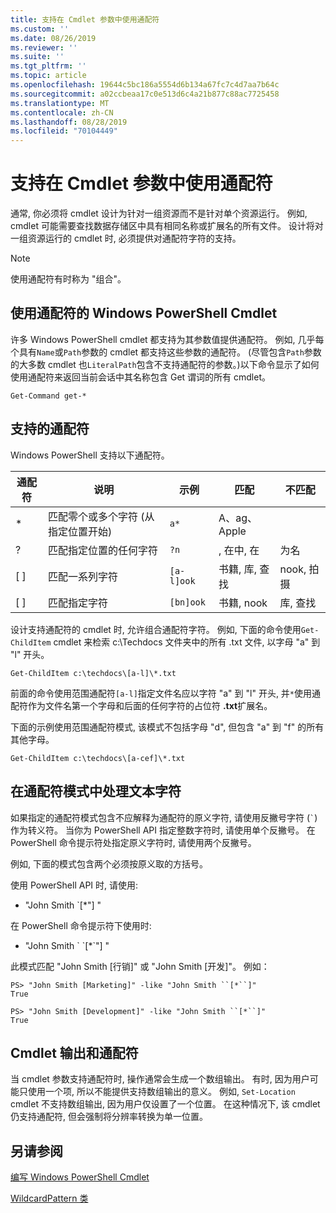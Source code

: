 ```yaml
---
title: 支持在 Cmdlet 参数中使用通配符
ms.custom: ''
ms.date: 08/26/2019
ms.reviewer: ''
ms.suite: ''
ms.tgt_pltfrm: ''
ms.topic: article
ms.openlocfilehash: 19644c5bc186a5554d6b134a67fc7c4d7aa7b64c
ms.sourcegitcommit: a02ccbeaa17c0e513d6c4a21b877c88ac7725458
ms.translationtype: MT
ms.contentlocale: zh-CN
ms.lasthandoff: 08/28/2019
ms.locfileid: "70104449"
---
```

# <a name="supporting-wildcard-characters-in-cmdlet-parameters"></a>支持在 Cmdlet 参数中使用通配符

通常, 你必须将 cmdlet 设计为针对一组资源而不是针对单个资源运行。 例如, cmdlet 可能需要查找数据存储区中具有相同名称或扩展名的所有文件。 设计将对一组资源运行的 cmdlet 时, 必须提供对通配符字符的支持。

> [!NOTE]
> 使用通配符有时称为 "组合"。

## <a name="windows-powershell-cmdlets-that-use-wildcards"></a>使用通配符的 Windows PowerShell Cmdlet

 许多 Windows PowerShell cmdlet 都支持为其参数值提供通配符。 例如, 几乎每个具有`Name`或`Path`参数的 cmdlet 都支持这些参数的通配符。 (尽管包含`Path`参数的大多数 cmdlet 也`LiteralPath`包含不支持通配符的参数。)以下命令显示了如何使用通配符来返回当前会话中其名称包含 Get 谓词的所有 cmdlet。

 `Get-Command get-*`

## <a name="supported-wildcard-characters"></a>支持的通配符

Windows PowerShell 支持以下通配符。

| 通配符 |                             说明                             |  示例   |     匹配      | 不匹配 |
| -------- | ------------------------------------------------------------------- | ---------- | ---------------- | -------------- |
| *        | 匹配零个或多个字符 (从指定位置开始) | `a*`       | A、ag、Apple     |                |
| ?        | 匹配指定位置的任何字符                     | `?n`       | , 在中, 在       | 为名            |
| [ ]      | 匹配一系列字符                                       | `[a-l]ook` | 书籍, 库, 查找 | nook, 拍摄     |
| [ ]      | 匹配指定字符                                    | `[bn]ook`  | 书籍, nook       | 库, 查找     |

设计支持通配符的 cmdlet 时, 允许组合通配符字符。 例如, 下面的命令使用`Get-ChildItem` cmdlet 来检索 c:\Techdocs 文件夹中的所有 .txt 文件, 以字母 "a" 到 "l" 开头。

`Get-ChildItem c:\techdocs\[a-l]\*.txt`

前面的命令使用范围通配符`[a-l]`指定文件名应以字符 "a" 到 "l" 开头, 并`*`使用通配符作为文件名第一个字母和后面的任何字符的占位符 **.txt**扩展名。

下面的示例使用范围通配符模式, 该模式不包括字母 "d", 但包含 "a" 到 "f" 的所有其他字母。

`Get-ChildItem c:\techdocs\[a-cef]\*.txt`

## <a name="handling-literal-characters-in-wildcard-patterns"></a>在通配符模式中处理文本字符

如果指定的通配符模式包含不应解释为通配符的原义字符, 请使用反撇号字符 (`` ` ``) 作为转义符。 当你为 PowerShell API 指定整数字符时, 请使用单个反撇号。 在 PowerShell 命令提示符处指定原义字符时, 请使用两个反撇号。

例如, 下面的模式包含两个必须按原义取的方括号。

使用 PowerShell API 时, 请使用:

- "John Smith \`[*"] "

在 PowerShell 命令提示符下使用时:

- "John Smith \` \`[*\`"] "

此模式匹配 "John Smith [行销]" 或 "John Smith [开发]"。 例如：

```
PS> "John Smith [Marketing]" -like "John Smith ``[*``]"
True

PS> "John Smith [Development]" -like "John Smith ``[*``]"
True
```

## <a name="cmdlet-output-and-wildcard-characters"></a>Cmdlet 输出和通配符

当 cmdlet 参数支持通配符时, 操作通常会生成一个数组输出。
有时, 因为用户可能只使用一个项, 所以不能提供支持数组输出的意义。 例如, `Set-Location` cmdlet 不支持数组输出, 因为用户仅设置了一个位置。 在这种情况下, 该 cmdlet 仍支持通配符, 但会强制将分辨率转换为单一位置。

## <a name="see-also"></a>另请参阅

[编写 Windows PowerShell Cmdlet](./writing-a-windows-powershell-cmdlet.md)

[WildcardPattern 类](/dotnet/api/system.management.automation.wildcardpattern)
